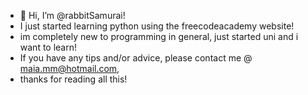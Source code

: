 - 👋 Hi, I’m @rabbitSamurai!
- I just started learning python using the freecodeacademy website!
- im completely new to programming in general, just started uni and i want to learn!
- If you have any tips and/or advice, please contact me @ maia.mm@hotmail.com,
-  thanks for reading all this!

